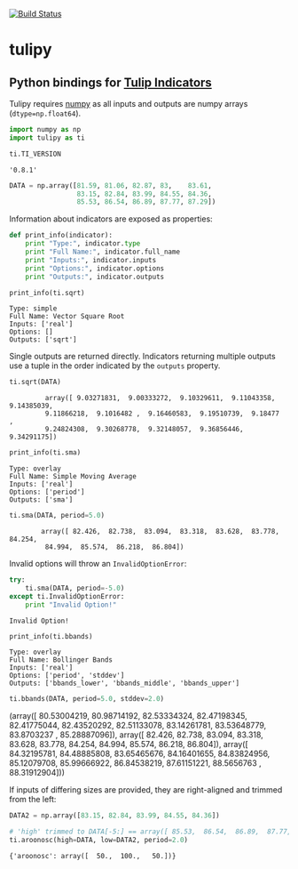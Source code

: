 [![Build Status](https://travis-ci.org/cirla/tulipy.svg?branch=master)](https://travis-ci.org/cirla/tulipy)

# tulipy

## Python bindings for [Tulip Indicators](https://tulipindicators.org/)

Tulipy requires [numpy](http://www.numpy.org/) as all inputs and outputs are numpy arrays (`dtype=np.float64`).


```python
import numpy as np
import tulipy as ti
```


```python
ti.TI_VERSION
```




    '0.8.1'




```python
DATA = np.array([81.59, 81.06, 82.87, 83,    83.61,
                 83.15, 82.84, 83.99, 84.55, 84.36,
                 85.53, 86.54, 86.89, 87.77, 87.29])
```

Information about indicators are exposed as properties:


```python
def print_info(indicator):
    print "Type:", indicator.type
    print "Full Name:", indicator.full_name
    print "Inputs:", indicator.inputs
    print "Options:", indicator.options
    print "Outputs:", indicator.outputs
```


```python
print_info(ti.sqrt)
```

    Type: simple
    Full Name: Vector Square Root
    Inputs: ['real']
    Options: []
    Outputs: ['sqrt']


Single outputs are returned directly. Indicators returning multiple outputs use
a tuple in the order indicated by the `outputs` property.


```python
ti.sqrt(DATA)
```




             array([ 9.03271831,  9.00333272,  9.10329611,  9.11043358,  9.14385039,
             9.11866218,  9.1016482 ,  9.16460583,  9.19510739,  9.18477   ,
             9.24824308,  9.30268778,  9.32148057,  9.36856446,  9.34291175])




```python
print_info(ti.sma)
```

    Type: overlay
    Full Name: Simple Moving Average
    Inputs: ['real']
    Options: ['period']
    Outputs: ['sma']



```python
ti.sma(DATA, period=5.0)
```




            array([ 82.426,  82.738,  83.094,  83.318,  83.628,  83.778,  84.254,
             84.994,  85.574,  86.218,  86.804])



Invalid options will throw an `InvalidOptionError`:


```python
try:
    ti.sma(DATA, period=-5.0)
except ti.InvalidOptionError:
    print "Invalid Option!"
```

    Invalid Option!



```python
print_info(ti.bbands)
```

    Type: overlay
    Full Name: Bollinger Bands
    Inputs: ['real']
    Options: ['period', 'stddev']
    Outputs: ['bbands_lower', 'bbands_middle', 'bbands_upper']



```python
ti.bbands(DATA, period=5.0, stddev=2.0)
```




   (array([ 80.53004219,  80.98714192,  82.53334324,  82.47198345,
             82.41775044,  82.43520292,  82.51133078,  83.14261781,
             83.53648779,  83.8703237 ,  85.28887096]),
    array([ 82.426,  82.738,  83.094,  83.318,  83.628,  83.778,  84.254,
             84.994,  85.574,  86.218,  86.804]),
    array([ 84.32195781,  84.48885808,  83.65465676,  84.16401655,
             84.83824956,  85.12079708,  85.99666922,  86.84538219,
             87.61151221,  88.5656763 ,  88.31912904]))



If inputs of differing sizes are provided, they are right-aligned and trimmed from the left:


```python
DATA2 = np.array([83.15, 82.84, 83.99, 84.55, 84.36])
```


```python
# 'high' trimmed to DATA[-5:] == array([ 85.53,  86.54,  86.89,  87.77,  87.29])
ti.aroonosc(high=DATA, low=DATA2, period=2.0)
```




    {'aroonosc': array([  50.,  100.,   50.])}




```python

```
